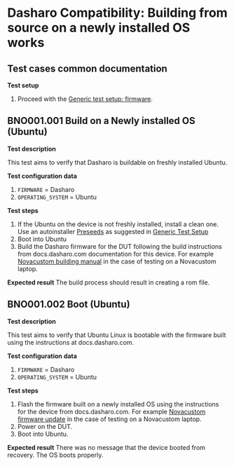 # Dasharo Compatibility: Building from source on a newly installed OS works

## Test cases common documentation

**Test setup**

1. Proceed with the
   [Generic test setup: firmware](../generic-test-setup.md#firmware).

## BNO001.001 Build on a Newly installed OS (Ubuntu)

**Test description**

This test aims to verify that Dasharo is buildable on freshly installed Ubuntu.

**Test configuration data**

1. `FIRMWARE` = Dasharo
1. `OPERATING_SYSTEM` = Ubuntu

**Test steps**
1. If the Ubuntu on the device is not freshly installed, install a clean one.
Use an autoinstaller [Preseeds](https://github.com/dasharo/preseeds) as
suggested in [Generic Test Setup](../generic-test-setup.md#os-installer)
1. Boot into Ubuntu
1. Build the Dasharo firmware for the DUT following the build instructions
from docs.dasharo.com documentation for this device. For example
[Novacustom building manual](../../unified/novacustom/building-manual.md)
in the case of testing on a Novacustom laptop.

**Expected result**
The build process should result in creating a rom file.

## BNO001.002 Boot (Ubuntu)

**Test description**

This test aims to verify that Ubuntu Linux is bootable with the firmware built
using the instructions at docs.dasharo.com.

**Test configuration data**

1. `FIRMWARE` = Dasharo
1. `OPERATING_SYSTEM` = Ubuntu

**Test steps**
1. Flash the firmware built on a newly installed OS using the
instructions for the device from docs.dasharo.com. For example
[Novacustom firmware update](../../unified/novacustom/firmware-update.md)
in the case of testing on a Novacustom laptop.
1. Power on the DUT.
1. Boot into Ubuntu.

**Expected result**
There was no message that the device booted from recovery.
The OS boots properly.
